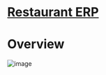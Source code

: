 # [Restaurant ERP](https://jcb-bbq.vercel.app/)
# Overview
![image](https://github.com/cmwema/restaurant-erp/assets/81985376/68db4ce6-0574-4fa4-8190-115cf6b13b63)
